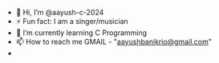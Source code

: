 - 👋 Hi, I’m @aayush-c-2024
- ⚡ Fun fact: I am a singer/musician
- 🌱 I’m currently learning C Programming
- 📫 How to reach me GMAIL - "aayushbanikrio@gmail.com"
- 
<!---
aayush-c-2024/aayush-c-2024 is a ✨ special ✨ repository because its `README.md` (this file) appears on your GitHub profile.
You can click the Preview link to take a look at your changes.
--->
